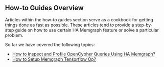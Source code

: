 ## How-to Guides Overview

Articles within the how-to guides section serve as a cookbook for getting
things done as fast as possible. These articles tend to provide a step-by-step
guide on how to use certain HA Memgraph feature or solve a particular problem.

So far we have covered the following topics:

  * [How to Inspect and Profile OpenCypher Queries Using HA Memgraph?](explain-profile.md)
  * [How to Setup Memgraph Tensorflow Op?](tensorflow-setup.md)
